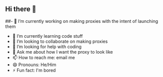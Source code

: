## Hi there 👋
##- 🔭 I’m currently working on making proxies with the intent of launching them
- 🌱 I’m currently learning code stuff
- 👯 I’m looking to collaborate on making proxies
- 🤔 I’m looking for help with coding
- 💬 Ask me about how I want the proxy to look like
- 📫 How to reach me: email me
- 😄 Pronouns: He/Him
- ⚡ Fun fact: I'm bored

<!--
**NoobersonYT/NoobersonYT** is a ✨ _special_ ✨ repository because its `README.md` (this file) appears on your GitHub profile.

Here are some ideas to get you started:

- 🔭 I’m currently working on making proxies with the intent of launching them
- 🌱 I’m currently learning code stuff
- 👯 I’m looking to collaborate on making proxies
- 🤔 I’m looking for help with coding
- 💬 Ask me about how I want the proxy to look like
- 📫 How to reach me: email me
- 😄 Pronouns: He/Him
- ⚡ Fun fact: I'm bored
-->
